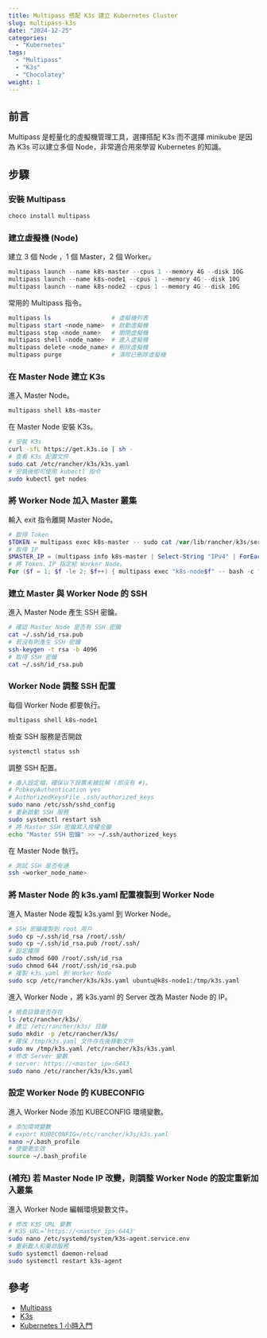 ```yaml
---
title: Multipass 搭配 K3s 建立 Kubernetes Cluster
slug: multipass-k3s
date: "2024-12-25"
categories:
  - "Kubernetes"
tags:
  - "Multipass"
  - "K3s"
  - "Chocolatey"
weight: 1
---
```


## 前言

Multipass 是輕量化的虛擬機管理工具，選擇搭配 K3s 而不選擇 minikube 是因為 K3s 可以建立多個 Node，非常適合用來學習 Kubernetes 的知識。

## 步驟

### 安裝 Multipass

```powershell
choco install multipass
```

### 建立虛擬機 (Node)

建立 3 個 Node ，1 個 Master，2 個 Worker。

```powershell
multipass launch --name k8s-master --cpus 1 --memory 4G --disk 10G
multipass launch --name k8s-node1 --cpus 1 --memory 4G --disk 10G
multipass launch --name k8s-node2 --cpus 1 --memory 4G --disk 10G
```

常用的 Multipass 指令。

```powershell
multipass ls                 # 虛擬機列表
multipass start <node_name>  # 啟動虛擬機
multipass stop <node_name>   # 關閉虛擬機
multipass shell <node_name>  # 進入虛擬機
multipass delete <node_name> # 刪除虛擬機
multipass purge              # 清除已刪除虛擬機
```

### 在 Master Node 建立 K3s

進入 Master Node。

```powershell
multipass shell k8s-master
```

在 Master Node 安裝 K3s。

```bash
# 安裝 K3s
curl -sfL https://get.k3s.io | sh -
# 查看 K3s 配置文件
sudo cat /etc/rancher/k3s/k3s.yaml
# 安裝後即可使用 kubectl 指令
sudo kubectl get nodes
```

### 將 Worker Node 加入 Master 叢集

輸入 exit 指令離開 Master Node。

```powershell
# 取得 Token
$TOKEN = multipass exec k8s-master -- sudo cat /var/lib/rancher/k3s/server/node-token
# 取得 IP
$MASTER_IP = (multipass info k8s-master | Select-String "IPv4" | ForEach-Object { $_ -replace 'IPv4:\s*', '' }).Trim()
# 將 Token、IP 指定給 Worker Node。
For ($f = 1; $f -le 2; $f++) { multipass exec "k8s-node$f" -- bash -c "curl -sfL https://get.k3s.io | K3S_URL='https://$($MASTER_IP):6443' K3S_TOKEN='$TOKEN' sh -" }
```

### 建立 Master 與 Worker Node 的 SSH

進入 Master Node 產生 SSH 密鑰。

```bash
# 確認 Master Node 是否有 SSH 密鑰
cat ~/.ssh/id_rsa.pub
# 若沒有則產生 SSH 密鑰
ssh-keygen -t rsa -b 4096
# 取得 SSH 密鑰
cat ~/.ssh/id_rsa.pub
```

### Worker Node 調整 SSH 配置

每個 Worker Node 都要執行。

```powershell
multipass shell k8s-node1
```

檢查 SSH 服務是否開啟

```bash
systemctl status ssh
```

調整 SSH 配置。

```bash
# 進入設定檔，確保以下設置未被註解 (即沒有 #)。
# PubkeyAuthentication yes
# AuthorizedKeysFile .ssh/authorized_keys
sudo nano /etc/ssh/sshd_config
# 重新啟動 SSH 服務
sudo systemctl restart ssh
# 將 Master SSH 密鑰寫入授權金鑰
echo "Master SSH 密鑰" >> ~/.ssh/authorized_keys
```

在 Master Node 執行。

```bash
# 測試 SSH 是否有通
ssh <worker_node_name>
```

### 將 Master Node 的 k3s.yaml 配置複製到 Worker Node

進入 Master Node 複製 k3s.yaml 到 Worker Node。

```bash
# SSH 密鑰複製到 root 用戶
sudo cp ~/.ssh/id_rsa /root/.ssh/
sudo cp ~/.ssh/id_rsa.pub /root/.ssh/
# 設定權限
sudo chmod 600 /root/.ssh/id_rsa
sudo chmod 644 /root/.ssh/id_rsa.pub
# 複製 k3s.yaml 到 Worker Node
sudo scp /etc/rancher/k3s/k3s.yaml ubuntu@k8s-node1:/tmp/k3s.yaml
```

進入 Worker Node ，將 k3s.yaml 的 Server 改為 Master Node 的 IP。

```bash
# 檢查目錄是否存在
ls /etc/rancher/k3s/
# 建立 /etc/rancher/k3s/ 目錄
sudo mkdir -p /etc/rancher/k3s/
# 確保 /tmp/k3s.yaml 文件存在後移動文件
sudo mv /tmp/k3s.yaml /etc/rancher/k3s/k3s.yaml
# 修改 Server 變數
# server: https://<master_ip>:6443
sudo nano /etc/rancher/k3s/k3s.yaml
```

### 設定 Worker Node 的 KUBECONFIG

進入 Worker Node 添加 KUBECONFIG 環境變數。

```bash
# 添加環境變數
# export KUBECONFIG=/etc/rancher/k3s/k3s.yaml
nano ~/.bash_profile
# 使變更生效
source ~/.bash_profile
```

### (補充) 若 Master Node IP 改變，則調整 Worker Node 的設定重新加入叢集

進入 Worker Node 編輯環境變數文件。

```bash
# 修改 K3S_URL 變數
# K3S_URL='https://<master_ip>:6443'
sudo nano /etc/systemd/system/k3s-agent.service.env
# 重新載入和重啟服務
sudo systemctl daemon-reload
sudo systemctl restart k3s-agent
```

## 參考

- [Multipass](https://canonical.com/multipass)
- [K3s](https://k3s.io/)
- [Kubernetes 1 小時入門](https://geekhour.net/2023/12/23/kubernetes/)
